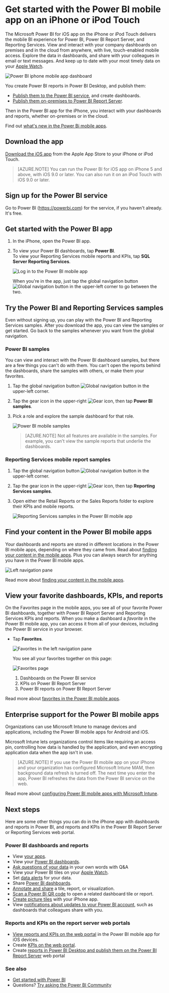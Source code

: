 <properties 
   pageTitle="Get started with the Power BI mobile app on an iPhone"
   description="Learn how the Microsoft Power BI for iOS app on the iPhone brings Power BI to your pocket, with mobile access to business information on premises and in the cloud."
   services="powerbi" 
   documentationCenter="" 
   authors="maggiesMSFT" 
   manager="erikre" 
   backup=""
   editor=""
   tags=""
   qualityFocus="complete"
   qualityDate="05/04/2016"/>
 
<tags
   ms.service="powerbi"
   ms.devlang="NA"
   ms.topic="article"
   ms.tgt_pltfrm="NA"
   ms.workload="powerbi"
   ms.date="10/13/2017"
   ms.author="maggies"/>

# Get started with the Power BI mobile app on an iPhone or iPod Touch 

The Microsoft Power BI for iOS app on the iPhone or iPod Touch delivers the mobile BI experience for Power BI, Power BI Report Server, and Reporting Services. View and interact with your company dashboards on premises and in the cloud from anywhere, with live, touch-enabled mobile access. Explore the data in dashboards, and share with your colleagues in email or text messages. And keep up to date with your most timely data on your [Apple Watch](powerbi-mobile-apple-watch.md).  

![Power BI iphone mobile app dashboard](media/powerbi-mobile-iphone-app-get-started/power-bi-mobile-get-started-dash.png)

You create Power BI reports in Power BI Desktop, and publish them:

- [Publish them to the Power BI service](powerbi-service-get-started.md), and create dashboards.
- [Publish them on-premises to Power BI Report Server](reportserver-quickstart-powerbi-report.md).

Then in the Power BI app for the iPhone, you interact with your dashboards and reports, whether on-premises or in the cloud.

Find out [what's new in the Power Bi mobile apps](powerbi-mobile-whats-new-in-the-mobile-apps.md).

## Download the app

[Download the iOS app](http://go.microsoft.com/fwlink/?LinkId=522062 "Download the iPhone app")  from the Apple App Store to your iPhone or iPod Touch.

> [AZURE.NOTE] You can run the Power BI for iOS app on iPhone 5 and above, with iOS 9.0 or later. You can also run it on an iPod Touch with iOS 9.0 or later.

## Sign up for the Power BI service

Go to Power BI (https://powerbi.com) for the service, if you haven't already. It's free.

## Get started with the Power BI app 

1.  In the iPhone, open the Power BI app.
  
2.  To view your Power BI dashboards, tap **Power BI**.  
   To view your Reporting Services mobile reports and KPIs, tap **SQL Server Reporting Services**.

    ![Log in to the Power BI mobile app](media/powerbi-mobile-iphone-app-get-started/power-bi-connect-to-login.png)

    When you're in the app, just tap the global navigation button ![Global navigation button](media/powerbi-mobile-iphone-app-get-started/power-bi-iphone-global-nav-button.png) in the upper-left corner to go between the two. 

## Try the Power BI and Reporting Services samples  
Even without signing up, you can play with the Power BI and Reporting Services samples. After you download the app, you can view the samples or get started. Go back to the samples whenever you want from the global navigation.

### Power BI samples

You can view and interact with the Power BI dashboard samples, but there are a few things you can't do with them. You can't open the reports behind the dashboards, share the samples with others, or make them your favorites.

1.   Tap the global navigation button ![Global navigation button](media/powerbi-mobile-iphone-app-get-started/power-bi-iphone-global-nav-button.png) in the upper-left corner.
  
2.   Tap the gear icon in the upper-right ![Gear icon](media/powerbi-mobile-iphone-app-get-started/power-bi-ios-gear-icon.png), then tap **Power BI samples**.

5.  Pick a role and explore the sample dashboard for that role.  

    ![Power BI mobile samples](media/powerbi-mobile-iphone-app-get-started/power-bi-iphone-powerbi-samples.png)

    > [AZURE.NOTE] Not all features are available in the samples. For example, you can't view the sample reports that underlie the dashboards. 

### Reporting Services mobile report samples

1.   Tap the global navigation button ![Global navigation button](media/powerbi-mobile-iphone-app-get-started/power-bi-iphone-global-nav-button.png) in the upper-left corner.

2.  Tap the gear icon in the upper-right ![Gear icon](media/powerbi-mobile-iphone-app-get-started/power-bi-ios-gear-icon.png), then tap **Reporting Services samples**.

3.  Open either the Retail Reports or the Sales Reports folder to explore their KPIs and mobile reports.

    ![Reporting Services samples in the Power BI mobile app](media/powerbi-mobile-iphone-app-get-started/power-bi-iphone-ssrs-samples.png)

## Find your content in the Power BI mobile apps

Your dashboards and reports are stored in different locations in the Power BI mobile apps, depending on where they came from. Read  about [finding your content in the mobile apps](powerbi-mobile-find-content-mobile-devices.md). Plus you can always search for anything you have in the Power BI mobile apps. 

![Left navigation pane](media/powerbi-mobile-iphone-app-get-started/power-bi-iphone-left-nav.png)

Read more about [finding your content in the mobile apps](powerbi-mobile-find-content-mobile-devices.md).

## View your favorite dashboards, KPIs, and reports

On the Favorites page in the mobile apps, you see all of your favorite Power BI dashboards, together with Power BI Report Server and Reporting Services KPIs and reports. When you make a dashboard a *favorite* in the Power BI mobile app, you can access it from all of your devices, including the Power BI service in your browser. 

-  Tap **Favorites**.

    ![Favorites in the left navigation pane](media/powerbi-mobile-iphone-app-get-started/power-bi-iphone-favorites-nav.png)

    You see all your favorites together on this page:

    ![Favorites page](media/powerbi-mobile-iphone-app-get-started/power-bi-iphone-faves-report-server-number-callouts.png)

    1. Dashboards on the Power BI service
    2. KPIs on Power BI Report Server
    3. Power BI reports on Power BI Report Server

Read more about [favorites in the Power BI mobile apps](powerbi-mobile-favorites.md).

## Enterprise support for the Power BI mobile apps

Organizations can use Microsoft Intune to manage devices and applications, including the Power BI mobile apps for Android and iOS.

Microsoft Intune lets organizations control items like requiring an access pin, controlling how data is handled by the application, and even encrypting application data when the app isn't in use.

> [AZURE.NOTE] If you use the Power BI mobile app on your iPhone and your organization has configured Microsoft Intune MAM, then background data refresh is turned off. The next time you enter the app, Power BI refreshes the data from the Power BI service on the web.

Read more about [configuring Power BI mobile apps with Microsoft Intune](powerbi-admin-mobile-intune.md). 

## Next steps

Here are some other things you can do in the iPhone app with dashboards and reports in Power BI, and reports and KPIs in the Power BI Report Server or Reporting Services web portal.

### Power BI dashboards and reports

-   View [your apps](powerbi-service-what-are-apps.md).
-   View your [Power BI dashboards](powerbi-mobile-create-dashboard.md).
-   [Ask questions of your data](powerbi-mobile-ios-qna.md) in your own words with Q&A
-   View your Power BI tiles on your [Apple Watch](powerbi-mobile-apple-watch.md).
-   Set [data alerts](powerbi-mobile-set-data-alerts-in-the-iphone-app.md) for your data.
-   Share [Power BI dashboards](powerbi-mobile-share-a-dashboard-from-the-iphone-app.md).
-   [Annotate and share](powerbi-mobile-annotate-and-share-a-tile-from-the-iphone-app.md) a tile, report, or visualization.
-   [Scan a Power BI QR code](powerbi-mobile-qr-code-for-tile.md)  to open a related dashboard tile or report.
-   [Create picture tiles](powerbi-mobile-picture-tiles-in-the-iphone-app.md) with your iPhone app.
-   View [notifications about updates to your Power BI account](powerbi-mobile-notification-center.md), such as dashboards that colleagues share with you.


### Reports and KPIs on the report server web portals

- [View reports and KPIs on the web portal](powerbi-mobile-iphone-kpis-mobile-reports.md) in the Power BI mobile app for iOS devices.
- Create [KPIs on the web portal](https://docs.microsoft.com/sql/reporting-services/working-with-kpis-in-reporting-services).
- Create [reports in Power BI Desktop and publish them on the Power BI Report Server](reportserver-quickstart-powerbi-report.md) web portal

### See also

- [Get started with Power BI](powerbi-service-get-started.md)
- Questions? [Try asking the Power BI Community](http://community.powerbi.com/)
